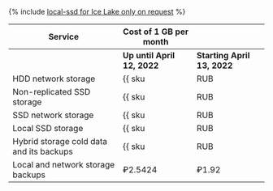 {% include [local-ssd for Ice Lake only on request](../../_includes/ice-lake-local-ssd-note.md) %}

| Service                         | Cost of 1 GB per month                                              |  | 
| ----- | ----- | ---- |
| | **Up until April 12, 2022** | **Starting  April 13, 2022** |
| HDD network storage                        | {{ sku|RUB|mdb.cluster.network-hdd.ch|month|string }}               | ₽3.20 |
| Non-replicated SSD storage                 | {{ sku|RUB|mdb.cluster.network-ssd-nonreplicated.ch|month|string }} | ₽8.80 |
| SSD network storage                        | {{ sku|RUB|mdb.cluster.network-nvme.ch|month|string }}              | ₽13.01 |
| Local SSD storage                          | {{ sku|RUB|mdb.cluster.local-nvme.ch|month|string }}                | ₽13.01 |
| Hybrid storage cold data and its backups   | {{ sku|RUB|storage.bucket.used_space.standard|pricingRate.720|month|string }} | ₽2.01 |
| Local and network storage backups          | ₽2.5424                                                      | ₽1.92 |
